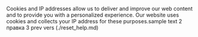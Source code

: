 Cookies and IP addresses allow us to deliver and improve our web content and to provide you with a personalized experience. Our website uses cookies and collects your IP address for these purposes.sample text 2
правка 3
prev vers (./reset_help.md)
